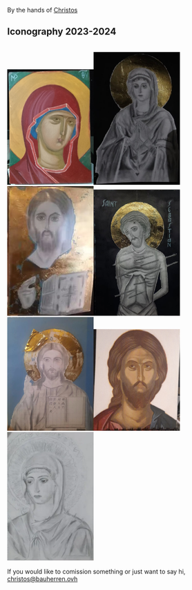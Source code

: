 <style>img{width:200px}</style>

By the hands of <a href=../>Christos</a>

## Iconography 2023-2024

<br><img src=pix/myico-theotokos-tempura.jpg><img src=pix/myico-theotokos-pencil1.jpg><img src=pix/myico-sinai-pantocrator.jpg><img src=pix/myico-st-sebastian.jpg><img src=pix/myico-christ-pencil.jpg><img src=pix/myico-christ-tempura.jpg><img src=pix/myico-theotokos-pencil2.jpg>

If you would like to comission something or just want to say hi, <a href=mailto:christos@bauherren.ovh>christos@bauherren.ovh</a>

